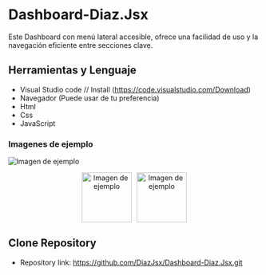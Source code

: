 # Dashboard-Diaz.Jsx
Este Dashboard con menú lateral accesible, ofrece una facilidad de uso y la navegación eficiente entre secciones clave.

## Herramientas y Lenguaje

* Visual Studio code // Install (https://code.visualstudio.com/Download)
* Navegador (Puede usar de tu preferencia)
* Html
* Css
* JavaScript

### Imagenes de ejemplo
![Imagen de ejemplo](https://i.ibb.co/bzs3FPY/Captura-de-pantalla-2024-11-14-230349.png)

<p align="center">
  <span style="display: flex; justify-content: center; gap: 10px;">
    <img src="https://i.ibb.co/6mM8H8T/i-Phone-13-PRO-127-0-0-1.png" alt="Imagen de ejemplo" width="100" />
    <img src="https://i.ibb.co/mq4w7NM/Macbook-Air-127-0-0-1-1.png" alt="Imagen de ejemplo" width="100" />
  </span>
</p>

## Clone Repository

* Repository link: https://github.com/DiazJsx/Dashboard-Diaz.Jsx.git
